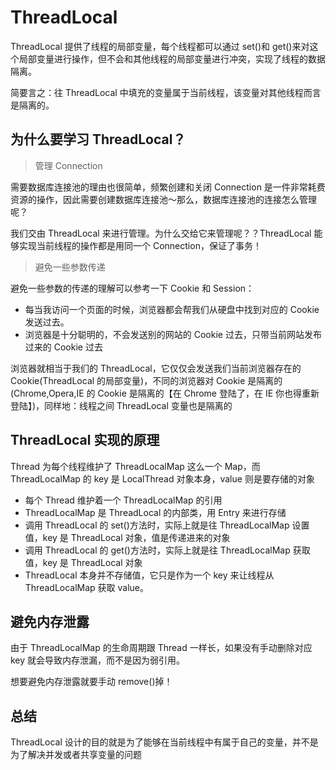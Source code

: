 # ThreadLocal

ThreadLocal 提供了线程的局部变量，每个线程都可以通过 set()和 get()来对这个局部变量进行操作，但不会和其他线程的局部变量进行冲突，实现了线程的数据隔离。

简要言之：往 ThreadLocal 中填充的变量属于当前线程，该变量对其他线程而言是隔离的。

## 为什么要学习 ThreadLocal？

> 管理 Connection

需要数据库连接池的理由也很简单，频繁创建和关闭 Connection 是一件非常耗费资源的操作，因此需要创建数据库连接池～那么，数据库连接池的连接怎么管理呢？

我们交由 ThreadLocal 来进行管理。为什么交给它来管理呢？？ThreadLocal 能够实现当前线程的操作都是用同一个 Connection，保证了事务！

> 避免一些参数传递

避免一些参数的传递的理解可以参考一下 Cookie 和 Session：

- 每当我访问一个⻚面的时候，浏览器都会帮我们从硬盘中找到对应的 Cookie 发送过去。
- 浏览器是十分聪明的，不会发送别的网站的 Cookie 过去，只带当前网站发布过来的 Cookie 过去

浏览器就相当于我们的 ThreadLocal，它仅仅会发送我们当前浏览器存在的 Cookie(ThreadLocal 的局部变量)，不同的浏览器对 Cookie 是隔离的(Chrome,Opera,IE 的 Cookie 是隔离的【在 Chrome 登陆了，在 IE 你也得重新登陆】)，同样地：线程之间 ThreadLocal 变量也是隔离的

## ThreadLocal 实现的原理

Thread 为每个线程维护了 ThreadLocalMap 这么一个 Map，而 ThreadLocalMap 的 key 是 LocalThread 对象本身，value 则是要存储的对象

- 每个 Thread 维护着一个 ThreadLocalMap 的引用
- ThreadLocalMap 是 ThreadLocal 的内部类，用 Entry 来进行存储
- 调用 ThreadLocal 的 set()方法时，实际上就是往 ThreadLocalMap 设置值，key 是 ThreadLocal 对象，值是传递进来的对象
- 调用 ThreadLocal 的 get()方法时，实际上就是往 ThreadLocalMap 获取值，key 是 ThreadLocal 对象
- ThreadLocal 本身并不存储值，它只是作为一个 key 来让线程从 ThreadLocalMap 获取 value。

## 避免内存泄露

由于 ThreadLocalMap 的生命周期跟 Thread 一样⻓，如果没有手动删除对应 key 就会导致内存泄漏，而不是因为弱引用。

想要避免内存泄露就要手动 remove()掉！

## 总结

ThreadLocal 设计的目的就是为了能够在当前线程中有属于自己的变量，并不是为了解决并发或者共享变量的问题

